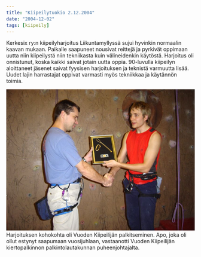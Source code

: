 ```yaml
---
title: "Kiipeilytuokio 2.12.2004"
date: "2004-12-02"
tags: [kiipeily]
---
```


Kerkesix ry:n kiipeilyharjoitus Liikuntamyllyssä sujui hyvinkin
normaalin kaavan mukaan. Paikalle saapuneet nousivat reittejä ja
pyrkivät oppimaan uutta niin kiipeilystä niin tekniikasta kuin
välineidenkin käytöstä. Harjoitus oli onnistunut, koska kaikki saivat
jotain uutta oppia. 90-luvulla kiipeilyn aloittaneet jäsenet saivat
fyysisen harjoituksen ja teknistä varmuutta lisää. Uudet lajin
harrastajat oppivat varmasti myös tekniikkaa ja käytännön toimia.

![](/images/kiipeilytuokio-2.12.2004/kiipeilyseinalla20041202_1b.jpg)Harjoituksen
kohokohta oli Vuoden Kiipeilijän palkitseminen. Apo, joka oli ollut
estynyt saapumaan vuosijuhlaan, vastaanotti Vuoden Kiipeilijän
kiertopalkinnon palkintolautakunnan puheenjohtajalta.